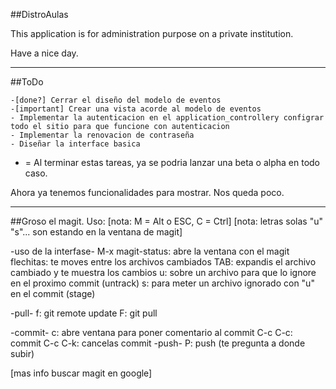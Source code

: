 ##DistroAulas

This application is for administration purpose on a private institution.

Have a nice day.

--------------------------------------------------------------------------
##ToDo


	-[done?] Cerrar el diseño del modelo de eventos
	-[important] Crear una vista acorde al modelo de eventos
	- Implementar la autenticacion en el application_controllery configrar todo el sitio para que funcione con autenticacion
	- Implementar la renovacion de contraseña
	- Diseñar la interface basica

* = Al terminar estas tareas, ya se podria lanzar una beta o alpha en
    todo caso.

Ahora ya tenemos funcionalidades para mostrar. Nos queda poco.

----------------------------------------------------------------

##Groso el magit. Uso:
[nota: M = Alt o ESC, C = Ctrl]
[nota: letras solas "u" "s"... son estando en la ventana de magit]


-uso de la interfase-
     M-x magit-status: abre la ventana con el magit
     flechitas: te moves entre los archivos cambiados
     TAB: expandis el archivo cambiado y te muestra los cambios
     u: sobre un archivo para que lo ignore en el proximo commit (untrack)
     s: para meter un archivo ignorado con "u" en el commit (stage)

-pull-
        f: git remote update
        F: git pull

-commit-
        c: abre ventana para poner comentario al commit
        C-c C-c: commit
        C-c C-k: cancelas commit
-push-
        P: push (te pregunta a donde subir)

[mas info buscar magit en google]